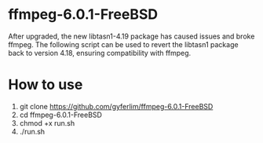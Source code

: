 # ffmpeg-6.0.1-FreeBSD
After upgraded, the new libtasn1-4.19 package has caused issues and broke ffmpeg. The following script can be used to revert the libtasn1 package back to version 4.18, ensuring compatibility with ffmpeg.


# How to use
1. git clone https://github.com/gyferlim/ffmpeg-6.0.1-FreeBSD
2. cd ffmpeg-6.0.1-FreeBSD
3. chmod +x run.sh
4. ./run.sh
